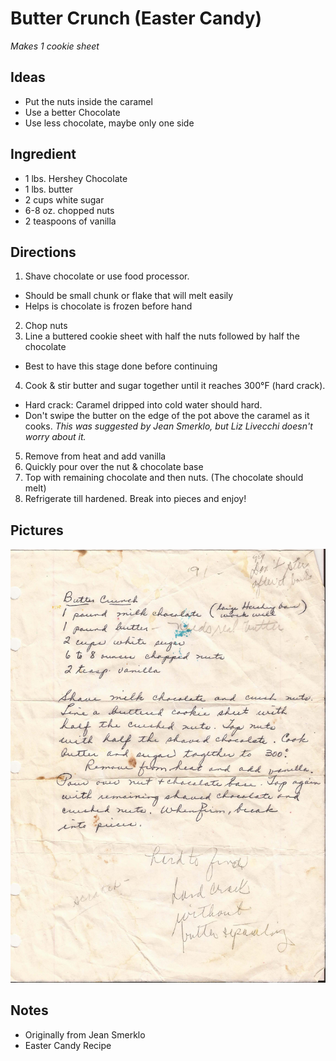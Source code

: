 Butter Crunch (Easter Candy)
============================================
_Makes 1 cookie sheet_

Ideas
------------------------------------------------
* Put the nuts inside the caramel
* Use a better Chocolate
* Use less chocolate, maybe only one side


Ingredient
----------------------------------------------------------
* 1 lbs. Hershey Chocolate
* 1 lbs. butter
* 2 cups white sugar
* 6-8 oz. chopped nuts
* 2 teaspoons of vanilla

Directions
------------------------------------------
1. Shave chocolate or use food processor.
  * Should be small chunk or flake that will melt easily
  * Helps is chocolate is frozen before hand
2. Chop nuts
3. Line a buttered cookie sheet with half the nuts followed by half the chocolate
  * Best to have this stage done before continuing
4. Cook & stir butter and sugar together until it reaches 300°F (hard crack).
  * Hard crack: Caramel dripped into cold water should hard.
  * Don't swipe the butter on the edge of the pot above the caramel as it cooks. _This was suggested by Jean Smerklo, but Liz Livecchi doesn't worry about it._
5. Remove from heat and add vanilla
6. Quickly pour over the nut & chocolate base
7. Top with remaining chocolate and then nuts. (The chocolate should melt)
8. Refrigerate till hardened. Break into pieces and enjoy!

Pictures
-----------------------------------------------
![Original Recipe](./imgs/butter_crunch.jpg "Original Recipe")

Notes
---------------------------------------------------------
* Originally from Jean Smerklo
* Easter Candy Recipe
